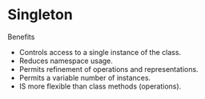 # Singleton

Benefits
- Controls access to a single instance of the class.
- Reduces namespace usage.
- Permits refinement of operations and representations.
- Permits a variable number of instances.
- IS more flexible than class methods (operations).

